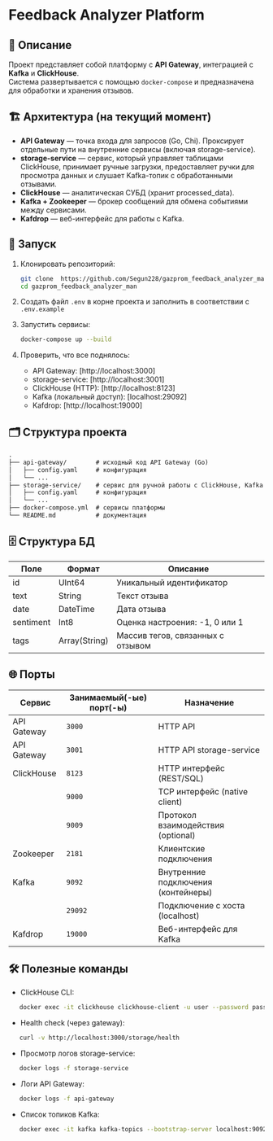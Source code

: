 # Feedback Analyzer Platform

## 📌 Описание

Проект представляет собой платформу с **API Gateway**, интеграцией с **Kafka** и **ClickHouse**.  
Система развертывается с помощью `docker-compose` и предназначена для обработки и хранения отзывов.

## 🏗️ Архитектура (на текущий момент)

- **API Gateway** — точка входа для запросов (Go, Chi). Проксирует отдельные пути на внутренние сервисы (включая storage-service).
- **storage-service** — сервис, который управляет таблицами ClickHouse, принимает ручные загрузки, предоставляет ручки для просмотра данных и слушает Kafka-топик с обработанными отзывами.
- **ClickHouse** — аналитическая СУБД (хранит processed_data).
- **Kafka + Zookeeper** — брокер сообщений для обмена событиями между сервисами.
- **Kafdrop** — веб-интерфейс для работы с Kafka.

## 🚀 Запуск

1. Клонировать репозиторий:

   ```bash
   git clone  https://github.com/Segun228/gazprom_feedback_analyzer_man
   cd gazprom_feedback_analyzer_man
   ```

1. Создать файл `.env` в корне проекта и заполнить в соответствии с `.env.example`

1. Запустить сервисы:

    ```bash
    docker-compose up --build
    ```

1. Проверить, что все поднялось:

   - API Gateway: [http://localhost:3000]
   - storage-service: [http://localhost:3001]
   - ClickHouse (HTTP): [http://localhost:8123]
   - Kafka (локальный доступ): [localhost:29092]
   - Kafdrop: [http://localhost:19000]

## 🗂️ Структура проекта

```markdown
.
├── api-gateway/        # исходный код API Gateway (Go)
│   ├── config.yaml     # конфигурация
│   └── ...
├── storage-service/    # сервис для ручной работы с ClickHouse, Kafka и загрузки обработанных данных из файла
│   ├── config.yaml     # конфигурация
│   └── ...
├── docker-compose.yml  # сервисы платформы
└── README.md           # документация
```

## 🗄️ Структура БД

| Поле      | Формат        | Описание                          |
| --------- | ------------- | --------------------------------- |
| id        | UInt64        | Уникальный идентификатор          |
| text      | String        | Текст отзыва                      |
| date      | DateTime      | Дата отзыва                       |
| sentiment | Int8          | Оценка настроения: -1, 0 или 1    |
| tags      | Array(String) | Массив тегов, связанных с отзывом |

## 🌐 Порты

| Сервис      | Занимаемый(-ые) порт(-ы) | Назначение                          |
| ----------- | ------------------------ | ----------------------------------- |
| API Gateway | `3000`                   | HTTP API                            |
| API Gateway | `3001`                   | HTTP API storage-service            |
| ClickHouse  | `8123`                   | HTTP интерфейс (REST/SQL)           |
|             | `9000`                   | TCP интерфейс (native client)       |
|             | `9009`                   | Протокол взаимодействия (optional)  |
| Zookeeper   | `2181`                   | Клиентские подключения              |
| Kafka       | `9092`                   | Внутренние подключения (контейнеры) |
|             | `29092`                  | Подключение с хоста (localhost)     |
| Kafdrop     | `19000`                  | Веб-интерфейс для Kafka             |

## 🛠️ Полезные команды

- ClickHouse CLI:

```bash
   docker exec -it clickhouse clickhouse-client -u user --password password
```

- Health check (через gateway):

```bash
   curl -v http://localhost:3000/storage/health
```

- Просмотр логов storage-service:

```bash
   docker logs -f storage-service
```

- Логи API Gateway:

```bash
   docker logs -f api-gateway
```

- Список топиков Kafka:

```bash
   docker exec -it kafka kafka-topics --bootstrap-server localhost:9092 --list
```
